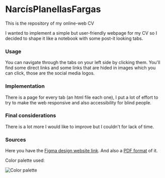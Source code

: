 # NarcísPlanellasFargas
This is the repository of my online-web CV

I wanted to implement a simple but user-friendly webpage for my CV so I decided to shape it like a notebook with some 
post-it looking tabs. 

### Usage
You can navigate through the tabs on your left side by clicking them. You'll find some direct links and some links that are
hided in images which you can click, those are the social media logos.

### Implementation
There is a page for every tab (an html file each one), I put a lot of effort to try to make the web responsive and also 
accessibility for blind people. 

### Final considerations
There is a lot more I would like to improve but I couldn't for lack of time. 

### Sources
Here you have the [Figma design website link](https://www.figma.com/file/E3Pupxr4WfVBsd0HfZVFN3/CV?node-id=0%3A1).
And also a [PDF format](/doc/CV_Figma.svg) of it.

Color palette used:

![Color palette](/doc/Color%20Palette.jpg)
